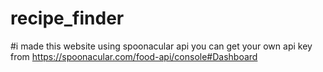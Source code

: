 # recipe_finder

#i made this website using spoonacular api you can get your own api key from https://spoonacular.com/food-api/console#Dashboard
